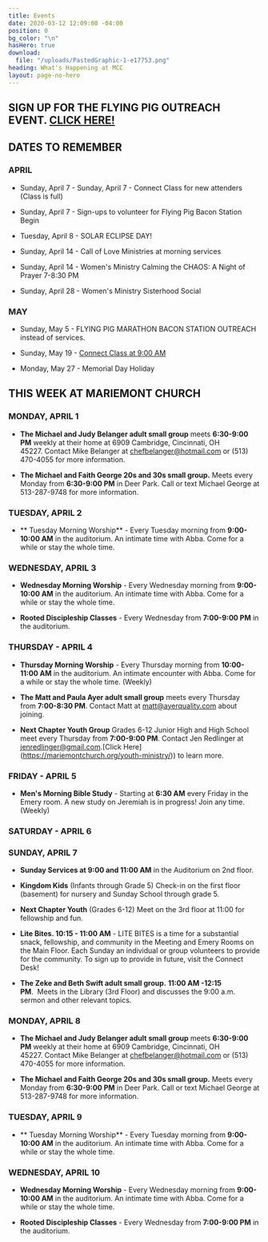 ```yaml
---
title: Events
date: 2020-03-12 12:09:00 -04:00
position: 0
bg_color: "\n"
hasHero: true
download:
  file: "/uploads/PastedGraphic-1-e17753.png"
heading: What's Happening at MCC
layout: page-no-hero
---
```


## SIGN UP FOR THE FLYING PIG OUTREACH EVENT.  [**CLICK HERE!**](https://www.signupgenius.com/go/10C0944AAAF23A7FDCF8-48595883-flying#/)


## DATES TO REMEMBER

### APRIL

* Sunday, April 7 - Sunday, April 7 - Connect Class for new attenders (Class is full)

* Sunday, April 7 - Sign-ups to volunteer for Flying Pig Bacon Station Begin

* Tuesday, April 8 - SOLAR ECLIPSE DAY!

* Sunday, April 14 - Call of Love Ministries at morning services

* Sunday, April 14 - Women's Ministry Calming the CHAOS: A Night of Prayer 7-8:30 PM

* Sunday, April 28 - Women's Ministry Sisterhood Social



### MAY

* Sunday, May 5 - FLYING PIG MARATHON BACON STATION OUTREACH instead of services.  

* Sunday, May 19 - [Connect Class at 9:00 AM](https://mariemontchurch.churchcenter.com/registrations/events/2232023)

* Monday, May 27 - Memorial Day Holiday


## THIS WEEK AT MARIEMONT CHURCH



### MONDAY, APRIL 1

* **The Michael and Judy Belanger adult small group** meets **6:30-9:00 PM** weekly at their home at 6909 Cambridge, Cincinnati, OH 45227. Contact Mike Belanger at chefbelanger@hotmail.com or (513) 470-4055 for more information. 

* **The Michael and Faith George 20s and 30s small group.** Meets every Monday from **6:30-9:00 PM** in Deer Park. Call or text Michael George at 513-287-9748 for more information.

### TUESDAY, APRIL 2

* ** Tuesday Morning Worship** - Every Tuesday morning from **9:00-10:00 AM** in the auditorium. An intimate time with Abba. Come for a while or stay the whole time. 


### WEDNESDAY, APRIL 3


* **Wednesday Morning Worship** - Every Wednesday morning from **9:00-10:00 AM** in the auditorium. An intimate time with Abba. Come for a while or stay the whole time. 


* **Rooted Discipleship Classes** - Every Wednesday from **7:00-9:00 PM** in the auditorium. 


### THURSDAY - APRIL 4

* **Thursday Morning Worship** - Every Thursday morning from **10:00-11:00 AM** in the auditorium. An intimate encounter with Abba. Come for a while or stay the whole time. (Weekly)

* **The Matt and Paula Ayer adult small group** meets every Thursday from **7:00-8:30 PM**. Contact Matt at matt@ayerquality.com about joining.

* **Next Chapter Youth Group** Grades 6-12 Junior High and High School meet every Thursday from **7:00-9:00 PM**. Contact Jen Redlinger at jenredlinger@gmail.com.[Click Here] (https://mariemontchurch.org/youth-ministry/)) to learn more.

### FRIDAY - APRIL 5

* **Men's Morning Bible Study** - Starting at **6:30 AM** every Friday in the Emery room. A new study on Jeremiah is in progress! Join any time.(Weekly)

### SATURDAY - APRIL 6

### SUNDAY, APRIL 7

* **Sunday Services at 9:00 and 11:00 AM** in the Auditorium on 2nd floor. 

* **Kingdom Kids** (Infants through Grade 5) Check-in on the first floor (basement) for nursery and Sunday School through grade 5.

* **Next Chapter Youth** (Grades 6-12) Meet on the 3rd floor at 11:00 for fellowship and fun.

* **Lite Bites. 10:15 - 11:00 AM** - LITE BITES is a time for a substantial snack, fellowship, and community in the Meeting and Emery Rooms on the Main Floor. Each Sunday an individual or group volunteers to provide for the community. To sign up to provide in future, visit the Connect Desk!

* **The Zeke and Beth Swift adult small group.** **11:00 AM -12:15 PM**.  Meets in the Library (3rd Floor) and discusses the 9:00 a.m. sermon and other relevant topics.

### MONDAY, APRIL 8

* **The Michael and Judy Belanger adult small group** meets **6:30-9:00 PM** weekly at their home at 6909 Cambridge, Cincinnati, OH 45227. Contact Mike Belanger at chefbelanger@hotmail.com or (513) 470-4055 for more information. 

* **The Michael and Faith George 20s and 30s small group.** Meets every Monday from **6:30-9:00 PM** in Deer Park. Call or text Michael George at 513-287-9748 for more information.

### TUESDAY, APRIL 9

* ** Tuesday Morning Worship** - Every Tuesday morning from **9:00-10:00 AM** in the auditorium. An intimate time with Abba. Come for a while or stay the whole time. 


### WEDNESDAY, APRIL 10


* **Wednesday Morning Worship** - Every Wednesday morning from **9:00-10:00 AM** in the auditorium. An intimate time with Abba. Come for a while or stay the whole time. 


* **Rooted Discipleship Classes** - Every Wednesday from **7:00-9:00 PM** in the auditorium. 







